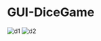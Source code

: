 # GUI-DiceGame
![d1](https://user-images.githubusercontent.com/61504827/137488808-c1af2a70-9a41-437f-92b5-a9d93fdd9220.PNG)
![d2](https://user-images.githubusercontent.com/61504827/137488812-0affa47a-b948-4423-bbca-1aab0c7d658b.PNG)

